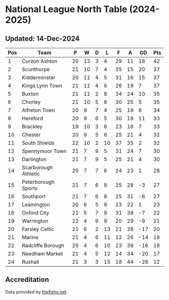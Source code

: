 # National League North Table (2024-2025)
## Updated: 14-Dec-2024

| Pos | Team | P | W | D | L | F | A | GD | Pts |
| --- | --- | --- | --- | --- | --- | --- | --- | --- | --- |
| 1 | Curzon Ashton | 20 | 13 | 3 | 4 | 29 | 11 | 18 | 42 |
| 2 | Scunthorpe | 21 | 10 | 7 | 4 | 35 | 15 | 20 | 37 |
| 3 | Kidderminster | 20 | 11 | 4 | 5 | 31 | 16 | 15 | 37 |
| 4 | Kings Lynn Town | 21 | 11 | 4 | 6 | 26 | 19 | 7 | 37 |
| 5 | Buxton | 21 | 11 | 2 | 8 | 34 | 24 | 10 | 35 |
| 6 | Chorley | 21 | 10 | 5 | 6 | 30 | 25 | 5 | 35 |
| 7 | Alfreton Town | 20 | 9 | 7 | 4 | 25 | 19 | 6 | 34 |
| 8 | Hereford | 20 | 9 | 6 | 5 | 30 | 19 | 11 | 33 |
| 9 | Brackley | 19 | 10 | 3 | 6 | 23 | 16 | 7 | 33 |
| 10 | Chester | 20 | 9 | 5 | 6 | 25 | 21 | 4 | 32 |
| 11 | South Shields | 22 | 10 | 2 | 10 | 37 | 35 | 2 | 32 |
| 12 | Spennymoor Town | 21 | 7 | 9 | 5 | 31 | 24 | 7 | 30 |
| 13 | Darlington | 21 | 7 | 9 | 5 | 25 | 21 | 4 | 30 |
| 14 | Scarborough Athletic | 20 | 7 | 7 | 6 | 24 | 23 | 1 | 28 |
| 15 | Peterborough Sports | 21 | 7 | 6 | 8 | 25 | 28 | -3 | 27 |
| 16 | Southport | 21 | 7 | 6 | 8 | 25 | 31 | -6 | 27 |
| 17 | Leamington | 20 | 6 | 5 | 9 | 23 | 22 | 1 | 23 |
| 18 | Oxford City | 21 | 5 | 7 | 9 | 31 | 38 | -7 | 22 |
| 19 | Warrington | 22 | 4 | 9 | 9 | 20 | 29 | -9 | 21 |
| 20 | Farsley Celtic | 21 | 6 | 2 | 13 | 21 | 38 | -17 | 20 |
| 21 | Marine | 21 | 4 | 6 | 11 | 12 | 26 | -14 | 18 |
| 22 | Radcliffe Borough | 20 | 4 | 6 | 10 | 23 | 39 | -16 | 18 |
| 23 | Needham Market | 21 | 4 | 5 | 12 | 14 | 34 | -20 | 17 |
| 24 | Rushall | 21 | 3 | 3 | 15 | 18 | 44 | -26 | 12 |

## Accreditation 

Data provided by [thefishy.net](https://www.thefishy.net/).